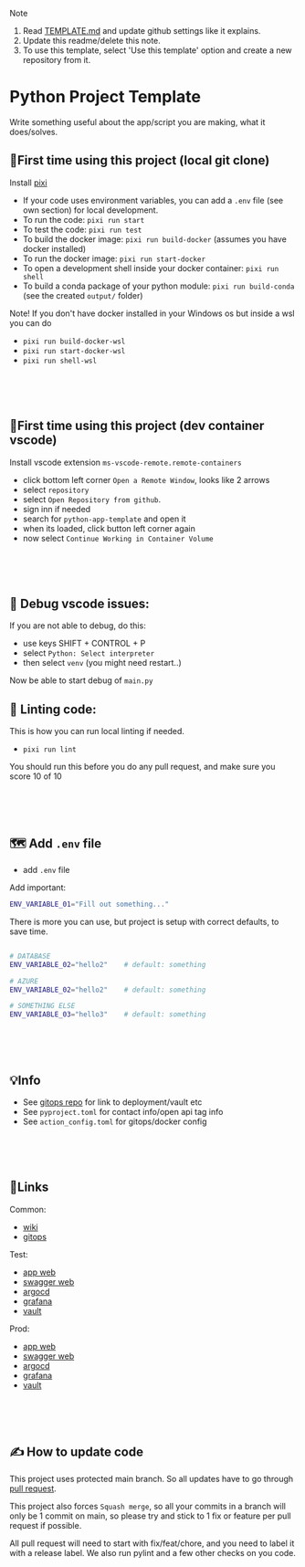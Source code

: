 > [!NOTE]
> 1. Read [TEMPLATE.md](https://github.com/Aibel365/python-app-template/blob/main/TEMPLATE.md) and update github settings like it explains.
> 2. Update this readme/delete this note.
> 3. To use this template, select 'Use this template' option and create a new repository from it.


# Python Project Template

Write something useful about the app/script you are making, what it does/solves.

## 👶First time using this project (local git clone)

Install [pixi](https://pixi.sh/latest/)

- If your code uses environment variables, you can add a `.env` file (see own section) for local development.
- To run the code: `pixi run start`
- To test the code: `pixi run test`
- To build the docker image: `pixi run build-docker` (assumes you have docker installed)
- To run the docker image: `pixi run start-docker`
- To open a development shell inside your docker container: `pixi run shell`
- To build a conda package of your python module: `pixi run build-conda` (see the created `output/` folder)

Note! If you don't have docker installed in your Windows os but inside a wsl you can do
- `pixi run build-docker-wsl`
- `pixi run start-docker-wsl`
- `pixi run shell-wsl`

<br/><br/><br/>

## 👶First time using this project (dev container vscode)

Install vscode extension `ms-vscode-remote.remote-containers`

* click bottom left corner `Open a Remote Window`, looks like 2 arrows
* select `repository`
* select `Open Repository from github`.
* sign inn if needed
* search for `python-app-template` and open it
* when its loaded, click button left corner again
* now select `Continue Working in Container Volume`

<br/><br/><br/>

## 🐛 Debug vscode issues:

If you are not able to debug, do this:
* use keys SHIFT + CONTROL + P
* select `Python: Select interpreter`
* then select `venv` (you might need restart..)

Now be able to start debug of `main.py`

## 🔬 Linting code:

This is how you can run local linting if needed.
- `pixi run lint`

You should run this before you do any pull request, and make sure you score 10 of 10

<br/><br/><br/>

## 🗺️ Add `.env` file

- add `.env` file

Add important:

```bash
ENV_VARIABLE_01="Fill out something..."
```

There is more you can use, but project is setup with correct defaults, to save time.

```bash

# DATABASE
ENV_VARIABLE_02="hello2"    # default: something

# AZURE
ENV_VARIABLE_02="hello2"    # default: something

# SOMETHING ELSE
ENV_VARIABLE_03="hello3"    # default: something
```


<br/><br/><br/>

## 💡Info

* See [gitops repo](https://github.com/Aibel365/ue-something-gitops) for link to deployment/vault etc
* See `pyproject.toml` for contact info/open api tag info
* See `action_config.toml` for gitops/docker config


<br/><br/><br/>

## 🔗Links

Common:
* [wiki](https://github.com)
* [gitops](https://github.com)

Test:
* [app web](https://github.com)
* [swagger web](https://github.com)
* [argocd](https://github.com)
* [grafana](https://github.com)
* [vault](https://github.com)

Prod:
* [app web](https://github.com)
* [swagger web](https://github.com)
* [argocd](https://github.com)
* [grafana](https://github.com)
* [vault](https://github.com)



<br/><br/><br/>

## ✍️ How to update code

This project uses protected main branch. So all updates have to go through [pull request](https://www.youtube.com/watch?v=8lGpZkjnkt4).

This project also forces `Squash merge`, so all your commits in a branch will only be 1 commit on main, so please try and stick to 1 fix or feature per pull request if possible.

All pull request will need to start with fix/feat/chore, and you need to label it with a release label. We also run pylint and a few other checks on you code.

<br/><br/><br/>
